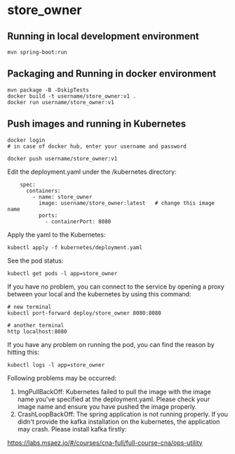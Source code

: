 # store_owner

## Running in local development environment

```
mvn spring-boot:run
```

## Packaging and Running in docker environment

```
mvn package -B -DskipTests
docker build -t username/store_owner:v1 .
docker run username/store_owner:v1
```

## Push images and running in Kubernetes

```
docker login 
# in case of docker hub, enter your username and password

docker push username/store_owner:v1
```

Edit the deployment.yaml under the /kubernetes directory:
```
    spec:
      containers:
        - name: store_owner
          image: username/store_owner:latest   # change this image name
          ports:
            - containerPort: 8080

```

Apply the yaml to the Kubernetes:
```
kubectl apply -f kubernetes/deployment.yaml
```

See the pod status:
```
kubectl get pods -l app=store_owner
```

If you have no problem, you can connect to the service by opening a proxy between your local and the kubernetes by using this command:
```
# new terminal
kubectl port-forward deploy/store_owner 8080:8080

# another terminal
http localhost:8080
```

If you have any problem on running the pod, you can find the reason by hitting this:
```
kubectl logs -l app=store_owner
```

Following problems may be occurred:

1. ImgPullBackOff:  Kubernetes failed to pull the image with the image name you've specified at the deployment.yaml. Please check your image name and ensure you have pushed the image properly.
1. CrashLoopBackOff: The spring application is not running properly. If you didn't provide the kafka installation on the kubernetes, the application may crash. Please install kafka firstly:

https://labs.msaez.io/#/courses/cna-full/full-course-cna/ops-utility

